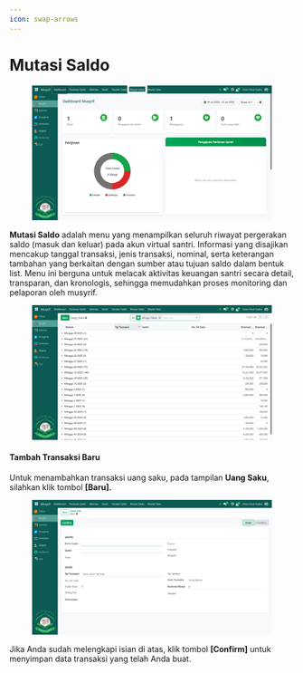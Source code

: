 ```yaml
---
icon: swap-arrows
---
```


# Mutasi Saldo

<figure><img src="../../../.gitbook/assets/image (49).png" alt=""><figcaption></figcaption></figure>

**Mutasi Saldo** adalah menu yang menampilkan seluruh riwayat pergerakan saldo (masuk dan keluar) pada akun virtual santri. Informasi yang disajikan mencakup tanggal transaksi, jenis transaksi, nominal, serta keterangan tambahan yang berkaitan dengan sumber atau tujuan saldo dalam bentuk list. Menu ini berguna untuk melacak aktivitas keuangan santri secara detail, transparan, dan kronologis, sehingga memudahkan proses monitoring dan pelaporan oleh musyrif.

<figure><img src="../../../.gitbook/assets/image (50).png" alt=""><figcaption></figcaption></figure>

#### Tambah Transaksi Baru

Untuk menambahkan transaksi uang saku, pada tampilan **Uang Saku**, silahkan klik tombol **\[Baru].**

<figure><img src="../../../.gitbook/assets/image (52).png" alt=""><figcaption></figcaption></figure>

Jika Anda sudah melengkapi isian di atas, klik tombol **\[Confirm]** untuk menyimpan data transaksi yang telah Anda buat.
